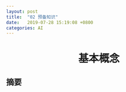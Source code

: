 ```yaml
---
layout: post
title:  "02 预备知识"
date:   2019-07-28 15:19:08 +0800
categories: AI
---
```


# <center>基本概念</center>

## 摘要

